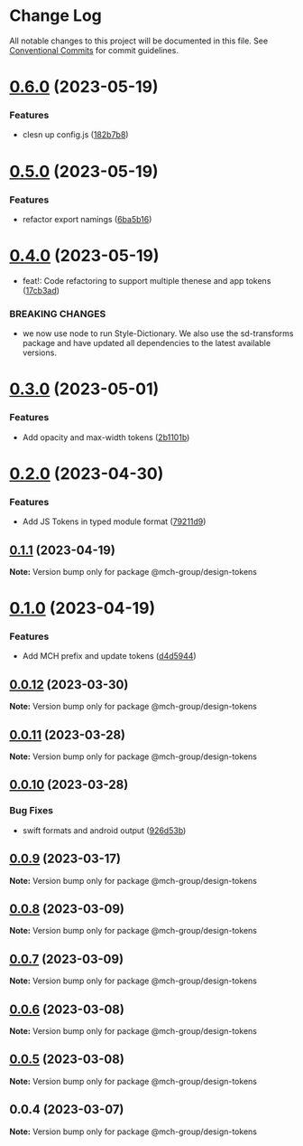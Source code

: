 # Change Log

All notable changes to this project will be documented in this file.
See [Conventional Commits](https://conventionalcommits.org) for commit guidelines.

# [0.6.0](https://bitbucket.org/mchappsrvcs/artbasel-design-tokens/compare/@mch-group/design-tokens@0.5.0...@mch-group/design-tokens@0.6.0) (2023-05-19)


### Features

* clesn up config.js ([182b7b8](https://bitbucket.org/mchappsrvcs/artbasel-design-tokens/commits/182b7b801bed2de0610834bc54b90d54d5a6029a))





# [0.5.0](https://bitbucket.org/mchappsrvcs/artbasel-design-tokens/compare/@mch-group/design-tokens@0.4.0...@mch-group/design-tokens@0.5.0) (2023-05-19)


### Features

* refactor export namings ([6ba5b16](https://bitbucket.org/mchappsrvcs/artbasel-design-tokens/commits/6ba5b16d9274bd1bc1f99fd87037d7bb0f772861))





# [0.4.0](https://bitbucket.org/mchappsrvcs/artbasel-design-tokens/compare/@mch-group/design-tokens@0.3.0...@mch-group/design-tokens@0.4.0) (2023-05-19)


* feat!: Code refactoring to support multiple thenese and app tokens ([17cb3ad](https://bitbucket.org/mchappsrvcs/artbasel-design-tokens/commits/17cb3ad5a9e94c0e46968da4bba9c89af3627554))


### BREAKING CHANGES

* we now use node to run Style-Dictionary. We also use the sd-transforms package and have updated all dependencies to the latest available versions.





# [0.3.0](https://bitbucket.org/mchappsrvcs/artbasel-design-tokens/compare/@mch-group/design-tokens@0.2.0...@mch-group/design-tokens@0.3.0) (2023-05-01)


### Features

* Add opacity and max-width tokens ([2b1101b](https://bitbucket.org/mchappsrvcs/artbasel-design-tokens/commits/2b1101b4373046be4cbb995d63ab6316eaad8f2e))





# [0.2.0](https://bitbucket.org/mchappsrvcs/artbasel-design-tokens/compare/@mch-group/design-tokens@0.1.1...@mch-group/design-tokens@0.2.0) (2023-04-30)


### Features

* Add JS Tokens in typed module format ([79211d9](https://bitbucket.org/mchappsrvcs/artbasel-design-tokens/commits/79211d9bdcb69e079bcd25c46ae89c7cefba7003))





## [0.1.1](https://bitbucket.org/mchappsrvcs/artbasel-design-tokens/compare/@mch-group/design-tokens@0.1.0...@mch-group/design-tokens@0.1.1) (2023-04-19)

**Note:** Version bump only for package @mch-group/design-tokens





# [0.1.0](https://bitbucket.org/mchappsrvcs/artbasel-design-tokens/compare/@mch-group/design-tokens@0.0.12...@mch-group/design-tokens@0.1.0) (2023-04-19)


### Features

* Add MCH prefix and update tokens ([d4d5944](https://bitbucket.org/mchappsrvcs/artbasel-design-tokens/commits/d4d59442c1c1a20998faa94af6b04012b30d2684))





## [0.0.12](https://bitbucket.org/mchappsrvcs/artbasel-design-tokens/compare/@mch-group/design-tokens@0.0.11...@mch-group/design-tokens@0.0.12) (2023-03-30)

**Note:** Version bump only for package @mch-group/design-tokens





## [0.0.11](https://bitbucket.org/mchappsrvcs/artbasel-design-tokens/compare/@mch-group/design-tokens@0.0.10...@mch-group/design-tokens@0.0.11) (2023-03-28)

**Note:** Version bump only for package @mch-group/design-tokens





## [0.0.10](https://bitbucket.org/mchappsrvcs/artbasel-design-tokens/compare/@mch-group/design-tokens@0.0.9...@mch-group/design-tokens@0.0.10) (2023-03-28)


### Bug Fixes

* swift formats and android output ([926d53b](https://bitbucket.org/mchappsrvcs/artbasel-design-tokens/commits/926d53bdbf3b8625e2003f6988d98473efde1093))





## [0.0.9](https://bitbucket.org/mchappsrvcs/artbasel-design-tokens/compare/@mch-group/design-tokens@0.0.8...@mch-group/design-tokens@0.0.9) (2023-03-17)

**Note:** Version bump only for package @mch-group/design-tokens





## [0.0.8](https://bitbucket.org/mchappsrvcs/artbasel-design-tokens/compare/@mch-group/design-tokens@0.0.7...@mch-group/design-tokens@0.0.8) (2023-03-09)

**Note:** Version bump only for package @mch-group/design-tokens





## [0.0.7](https://bitbucket.org/mchappsrvcs/artbasel-design-tokens/compare/@mch-group/design-tokens@0.0.6...@mch-group/design-tokens@0.0.7) (2023-03-09)

**Note:** Version bump only for package @mch-group/design-tokens





## [0.0.6](https://bitbucket.org/mchappsrvcs/artbasel-design-tokens/compare/@mch-group/design-tokens@0.0.5...@mch-group/design-tokens@0.0.6) (2023-03-08)

**Note:** Version bump only for package @mch-group/design-tokens





## [0.0.5](https://bitbucket.org/mchappsrvcs/artbasel-design-tokens/compare/@mch-group/design-tokens@0.0.4...@mch-group/design-tokens@0.0.5) (2023-03-08)

**Note:** Version bump only for package @mch-group/design-tokens





## 0.0.4 (2023-03-07)

**Note:** Version bump only for package @mch-group/design-tokens
